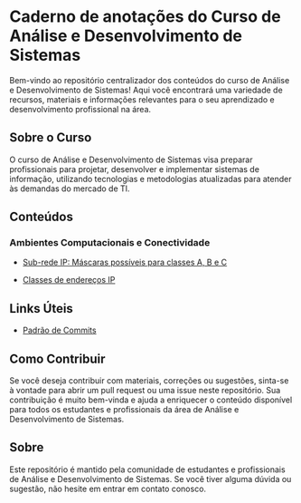 # Caderno de anotações do Curso de Análise e Desenvolvimento de Sistemas

Bem-vindo ao repositório centralizador dos conteúdos do curso de Análise e Desenvolvimento de Sistemas! Aqui você encontrará uma variedade de recursos, materiais e informações relevantes para o seu aprendizado e desenvolvimento profissional na área.

## Sobre o Curso

O curso de Análise e Desenvolvimento de Sistemas visa preparar profissionais para projetar, desenvolver e implementar sistemas de informação, utilizando tecnologias e metodologias atualizadas para atender às demandas do mercado de TI.

## Conteúdos

### Ambientes Computacionais e Conectividade

- [Sub-rede IP: Máscaras possíveis para classes A, B e C](http://www.dltec.com.br/blog/redes/subrede-ip-mascaras-possiveis-e-quantidades-para-classes-a-b-e-c-curso-ccna/)

- [Classes de endereços IP](https://www.canalti.com.br/redes-de-computadores/classes-de-enderecos-ip/) 

## Links Úteis
- [Padrão de Commits](https://github.com/iuricode/padroes-de-commits)


## Como Contribuir

Se você deseja contribuir com materiais, correções ou sugestões, sinta-se à vontade para abrir um pull request ou uma issue neste repositório. Sua contribuição é muito bem-vinda e ajuda a enriquecer o conteúdo disponível para todos os estudantes e profissionais da área de Análise e Desenvolvimento de Sistemas.

## Sobre

Este repositório é mantido pela comunidade de estudantes e profissionais de Análise e Desenvolvimento de Sistemas. Se você tiver alguma dúvida ou sugestão, não hesite em entrar em contato conosco.


